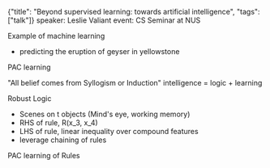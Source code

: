 {"title": "Beyond supervised learning: towards artificial intelligence", "tags": ["talk"]}
speaker: Leslie Valiant
event: CS Seminar at NUS

Example of machine learning
* predicting the eruption of geyser in yellowstone

PAC learning

"All belief comes from Syllogism or Induction"
intelligence = logic + learning

Robust Logic
* Scenes on t objects (Mind's eye, working memory)
* RHS of rule, R(x_3, x_4)
* LHS of rule, linear inequality over compound features
* leverage chaining of rules

PAC learning of Rules

